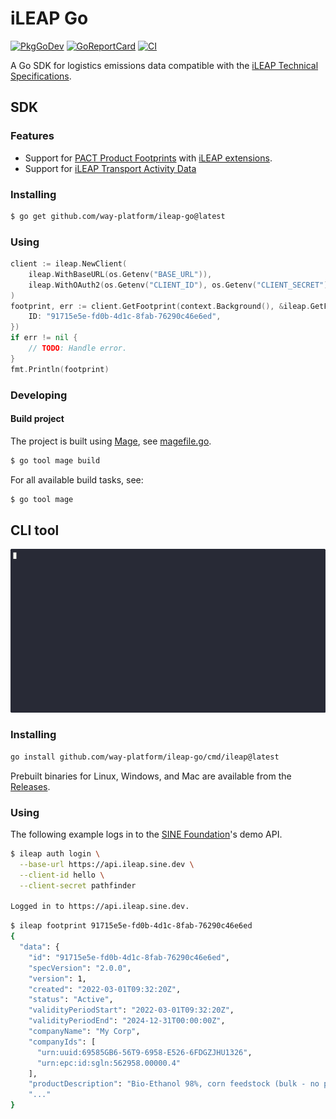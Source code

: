 # iLEAP Go

[![PkgGoDev](https://pkg.go.dev/badge/github.com/way-platform/ileap-go)](https://pkg.go.dev/github.com/way-platform/ileap-go)
[![GoReportCard](https://goreportcard.com/badge/github.com/way-platform/ileap-go)](https://goreportcard.com/report/github.com/way-platform/ileap-go)
[![CI](https://github.com/way-platform/ileap-go/actions/workflows/ci.yaml/badge.svg)](https://github.com/way-platform/ileap-go/actions/workflows/ci.yaml)

A Go SDK for logistics emissions data compatible with the [iLEAP Technical
Specifications](https://sine-fdn.github.io/ileap-extension/).

## SDK

### Features

* Support for [PACT Product Footprints](https://wbcsd.github.io/tr/2024/data-exchange-protocol-20241024/#dt-pf) with [iLEAP extensions](https://sine-fdn.github.io/ileap-extension/#pcf-mapping).
* Support for [iLEAP Transport Activity Data](https://sine-fdn.github.io/ileap-extension/#dt-tad)

### Installing

```bash
$ go get github.com/way-platform/ileap-go@latest
```

### Using

```go
client := ileap.NewClient(
    ileap.WithBaseURL(os.Getenv("BASE_URL")),
    ileap.WithOAuth2(os.Getenv("CLIENT_ID"), os.Getenv("CLIENT_SECRET")),
)
footprint, err := client.GetFootprint(context.Background(), &ileap.GetFootprintRequest{
    ID: "91715e5e-fd0b-4d1c-8fab-76290c46e6ed",
})
if err != nil {
    // TODO: Handle error.
}
fmt.Println(footprint)
```

### Developing

#### Build project

The project is built using [Mage](https://magefile.org), see
[magefile.go](./magefile.go).

```bash
$ go tool mage build
```

For all available build tasks, see:

```bash
$ go tool mage
```

## CLI tool

<img src="docs/cli.gif" />

### Installing

```bash
go install github.com/way-platform/ileap-go/cmd/ileap@latest
```

Prebuilt binaries for Linux, Windows, and Mac are available from the [Releases](https://github.com/way-platform/ileap-go/releases).

### Using

The following example logs in to the [SINE Foundation]()'s demo API.

```bash
$ ileap auth login \
  --base-url https://api.ileap.sine.dev \
  --client-id hello \
  --client-secret pathfinder

Logged in to https://api.ileap.sine.dev.
```

```bash
$ ileap footprint 91715e5e-fd0b-4d1c-8fab-76290c46e6ed
{
  "data": {
    "id": "91715e5e-fd0b-4d1c-8fab-76290c46e6ed",
    "specVersion": "2.0.0",
    "version": 1,
    "created": "2022-03-01T09:32:20Z",
    "status": "Active",
    "validityPeriodStart": "2022-03-01T09:32:20Z",
    "validityPeriodEnd": "2024-12-31T00:00:00Z",
    "companyName": "My Corp",
    "companyIds": [
      "urn:uuid:69585GB6-56T9-6958-E526-6FDGZJHU1326",
      "urn:epc:id:sgln:562958.00000.4"
    ],
    "productDescription": "Bio-Ethanol 98%, corn feedstock (bulk - no packaging)",
    "..."
}
```
